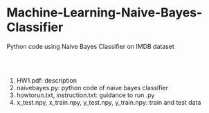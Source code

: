 # Machine-Learning-Naive-Bayes-Classifier
Python code using Naive Bayes Classifier on IMDB dataset

<br>
<br>

1. HW1.pdf: description
2. naivebayes.py: python code of naive bayes classifier
3. howtorun.txt, instruction.txt: guidance to run .py
4. x_test.npy, x_train.npy, y_test.npy, y_train.npy: train and test data
